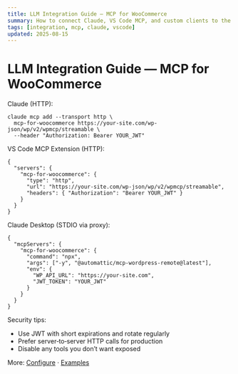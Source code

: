 ```yaml
---
title: LLM Integration Guide — MCP for WooCommerce
summary: How to connect Claude, VS Code MCP, and custom clients to the WooCommerce MCP Server.
tags: [integration, mcp, claude, vscode]
updated: 2025-08-15
---
```


# LLM Integration Guide — MCP for WooCommerce

Claude (HTTP):
```
claude mcp add --transport http \
  mcp-for-woocommerce https://your-site.com/wp-json/wp/v2/wpmcp/streamable \
  --header "Authorization: Bearer YOUR_JWT"
```

VS Code MCP Extension (HTTP):
```
{
  "servers": {
    "mcp-for-woocommerce": {
      "type": "http",
      "url": "https://your-site.com/wp-json/wp/v2/wpmcp/streamable",
      "headers": { "Authorization": "Bearer YOUR_JWT" }
    }
  }
}
```

Claude Desktop (STDIO via proxy):
```
{
  "mcpServers": {
    "mcp-for-woocommerce": {
      "command": "npx",
      "args": ["-y", "@automattic/mcp-wordpress-remote@latest"],
      "env": {
        "WP_API_URL": "https://your-site.com",
        "JWT_TOKEN": "YOUR_JWT"
      }
    }
  }
}
```

Security tips:
- Use JWT with short expirations and rotate regularly
- Prefer server‑to‑server HTTP calls for production
- Disable any tools you don’t want exposed

More: [Configure](woocommerce-mcp-server/configure.md) · [Examples](woocommerce-mcp-server/examples.md)

